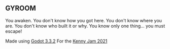 
## GYROOM
You awaken. You don't know how you got here. You don't know where you are. You don't know who built it or why. You know only one thing... you must escape!

Made using [Godot 3.3.2](https://godotengine.org/)
For the [Kenny Jam 2021](https://itch.io/jam/kenney-jam-2021)


